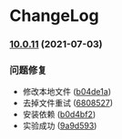 # ChangeLog
### [10.0.11](https://github.com/mimanghuilang/node/compare/v10.0.10...v10.0.11) (2021-07-03)


### 问题修复

* 修改本地文件 ([b04de1a](https://github.com/mimanghuilang/node/commit/b04de1a3bfd4b6857425e05832813f9e956ecaf4))
* 去掉文件重试 ([6808527](https://github.com/mimanghuilang/node/commit/6808527a2a793ac1dc0caca634574683ef9f5791))
* 安装依赖 ([b0d4bf2](https://github.com/mimanghuilang/node/commit/b0d4bf22373efcf99124552bb0d961e010be7a4a))
* 实验成功 ([9a9d593](https://github.com/mimanghuilang/node/commit/9a9d5937edd3784fe7442014cad88ec60d794136))
